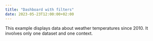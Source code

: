 ```yaml
---
title: "Dashboard with filters"
date: 2023-05-23T12:00:00+02:00
---
```


This example displays data about weather temperatures since 2010. It involves only one dataset and one context.
